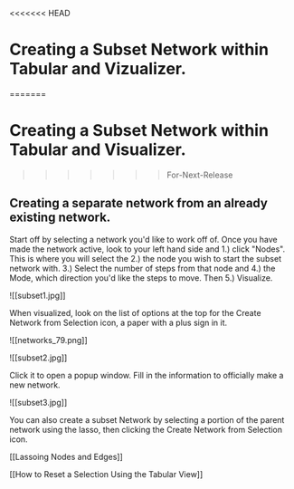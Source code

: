<<<<<<< HEAD
# Creating a Subset Network within Tabular and Vizualizer.
=======
# Creating a Subset Network within Tabular and Visualizer.
>>>>>>> For-Next-Release

## Creating a separate network from an already existing network.

Start off by selecting a network you'd like to work off of. Once you have made the network active, look to your left hand side and 1.) click "Nodes". This is where you will select the 2.)  the node you wish to start the subset network with. 3.) Select the number of steps from that node and 4.) the Mode, which direction you'd like the steps to move. Then 5.) Visualize.

![[subset1.jpg]]

   When visualized, look on the list of options at the top for the Create Network from Selection icon, a paper with a plus sign in it.

![[networks_79.png]]

![[subset2.jpg]]

  Click it to open a popup window. Fill in the information to officially make a new network.

![[subset3.jpg]]

You can also create a subset Network by selecting a portion of the parent network using the lasso, then clicking the Create Network from Selection icon.

[[Lassoing Nodes and Edges]]

[[How to Reset a Selection Using the Tabular View]]

